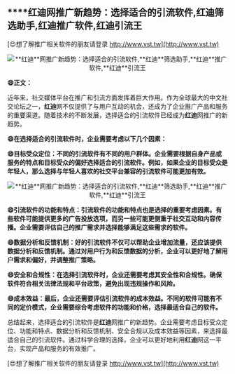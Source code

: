 ## ****红迪**网推广新趋势：选择适合的引流软件,**红迪**筛选助手,**红迪**推广软件,**红迪**引流王**

[😍想了解推广相关软件的朋友请登录 http://www.vst.tw](http://www.vst.tw)

 <center><img src="https://vst.tw/MP4/tuiguang/png/1.png" alt="**红迪**网推广新趋势：选择适合的引流软件,**红迪**筛选助手,**红迪**推广软件,**红迪**引流王"></center>

**😄正文：**

近年来，社交媒体平台在推广和引流方面发挥着巨大作用。作为全球最大的中文社交论坛之一，**红迪**网不仅提供了与用户互动的机会，还成为了企业推广产品和服务的重要渠道。随着技术的不断发展，选择适合的引流软件已经成为**红迪**网推广的新趋势。

**😄在选择适合的引流软件时，企业需要考虑以下几个因素：**

**😄目标受众定位：不同的引流软件有不同的用户群体。企业需要根据自身产品或服务的特点和目标受众的偏好选择适合的引流软件。例如，如果企业的目标受众是年轻人，那么选择与年轻人喜欢的社交平台兼容的引流软件可能更加有效。**

 <center><img src="https://vst.tw/MP4/tuiguang/png/8.png" alt="**红迪**网推广新趋势：选择适合的引流软件,**红迪**筛选助手,**红迪**推广软件,**红迪**引流王"></center>

**😄引流软件的功能和特点：引流软件的功能和特点也是选择的重要考虑因素。有些软件可能提供更多的广告投放选项，而另一些可能更侧重于社交互动和内容传播。企业需要评估自己的推广需求并选择能够满足这些需求的软件。**

**😄数据分析和反馈机制：好的引流软件不仅可以帮助企业增加流量，还应该提供数据分析和反馈机制。通过对用户行为和反馈数据的分析，企业可以更好地了解用户需求和偏好，并调整推广策略。**

**😄安全和合规性：在选择引流软件时，企业还需要考虑其安全性和合规性。确保软件符合相关法律法规和平台政策，避免出现违规操作和风险。**

**😄成本效益：最后，企业还需要评估引流软件的成本效益。不同的软件可能有不同的定价模式，企业需要综合考虑软件的功能和价格，选择最适合自己的软件。**

总结起来，选择适合的引流软件是**红迪**网推广的新趋势。企业需要考虑目标受众定位、功能和特点、数据分析和反馈机制、安全合规以及成本效益等因素，来选择最适合自己的引流软件。通过科学合理的选择，企业可以更好地利用**红迪**网这一平台，实现产品和服务的有效推广。

[😍想了解推广相关软件的朋友请登录 http://www.vst.tw](http://www.vst.tw)



